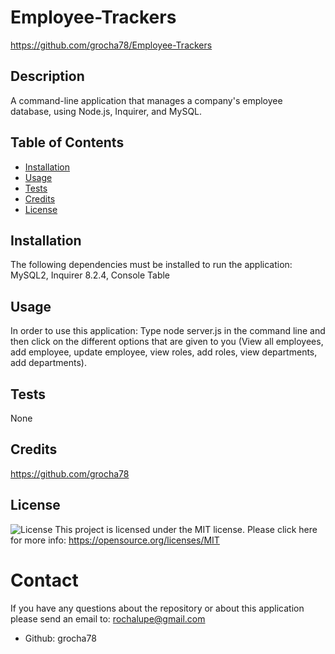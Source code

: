# Employee-Trackers
https://github.com/grocha78/Employee-Trackers
## Description 
A command-line application that manages a company's employee database, using Node.js, Inquirer, and MySQL.
## Table of Contents
- [Installation](#installation)
- [Usage](#usage)
- [Tests](#tests)
- [Credits](#credits)
- [License](#license)
## Installation
The following dependencies must be installed to run the application:
MySQL2, Inquirer 8.2.4, Console Table
## Usage
In order to use this application: Type node server.js in the command line and then click on the different options that are given to you (View all employees, add employee, update employee, view roles, add roles, view departments, add departments).
## Tests
None
## Credits
https://github.com/grocha78
## License
![License](https://img.shields.io/badge/license-MIT-green.svg)
This project is licensed under the MIT license. Please click here for more info: https://opensource.org/licenses/MIT
# Contact
If you have any questions about the repository or about this application please send an email to: rochalupe@gmail.com
- Github: grocha78
